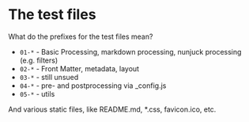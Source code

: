 # The test files

What do the prefixes for the test files mean?

- `01-*` - Basic Processing, markdown processing, nunjuck processing (e.g. filters)
- `02-*` - Front Matter, metadata, layout
- `03-*` - still unsued
- `04-*` - pre- and postprocessing via _config.js
- `05-*` - utils

And various static files, like README.md, *.css, favicon.ico, etc.
